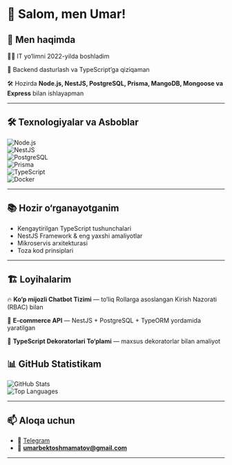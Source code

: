 # 👋 Salom, men Umar!  

## 🎯 Men haqimda  
👨‍💻 IT yo‘limni 2022-yilda boshladim  

🚀 Backend dasturlash va TypeScript’ga qiziqaman  

🛠 Hozirda **Node.js, NestJS, PostgreSQL, Prisma, MangoDB, Mongoose va Express** bilan ishlayapman  

---

## 🛠 Texnologiyalar va Asboblar  

![Node.js](https://img.shields.io/badge/Node.js-339933?style=for-the-badge&logo=node.js&logoColor=white)  
![NestJS](https://img.shields.io/badge/NestJS-E0234E?style=for-the-badge&logo=nestjs&logoColor=white)  
![PostgreSQL](https://img.shields.io/badge/PostgreSQL-336791?style=for-the-badge&logo=postgresql&logoColor=white)  
![Prisma](https://img.shields.io/badge/Prisma-2D3748?style=for-the-badge&logo=prisma&logoColor=white)  
![TypeScript](https://img.shields.io/badge/TypeScript-3178C6?style=for-the-badge&logo=typescript&logoColor=white)  
![Docker](https://img.shields.io/badge/Docker-2496ED?style=for-the-badge&logo=docker&logoColor=white)  

---

## 📚 Hozir o‘rganayotganim  
- Kengaytirilgan TypeScript tushunchalari  
- NestJS Framework & eng yaxshi amaliyotlar  
- Mikroservis arxitekturasi  
- Toza kod prinsiplari  
---

## 🏗 Loyihalarim  
🔥 **Ko‘p mijozli Chatbot Tizimi** — to‘liq Rollarga asoslangan Kirish Nazorati (RBAC) bilan  

🛒 **E-commerce API** — NestJS + PostgreSQL + TypeORM yordamida yaratilgan  

🎨 **TypeScript Dekoratorlari To‘plami** — maxsus dekoratorlar bilan amaliyot  


## 📊 GitHub Statistikam  

![GitHub Stats](https://github-readme-stats.vercel.app/api?username=USERNAME&show_icons=true&theme=tokyonight)  
![Top Languages](https://github-readme-stats.vercel.app/api/top-langs/?username=USERNAME&layout=compact&theme=tokyonight)  

---

## 📫 Aloqa uchun    
- 💬 [Telegram](#toshmamatov_Umarbek)  
- 📧 **umarbektoshmamatov@gmail.com**  

---

